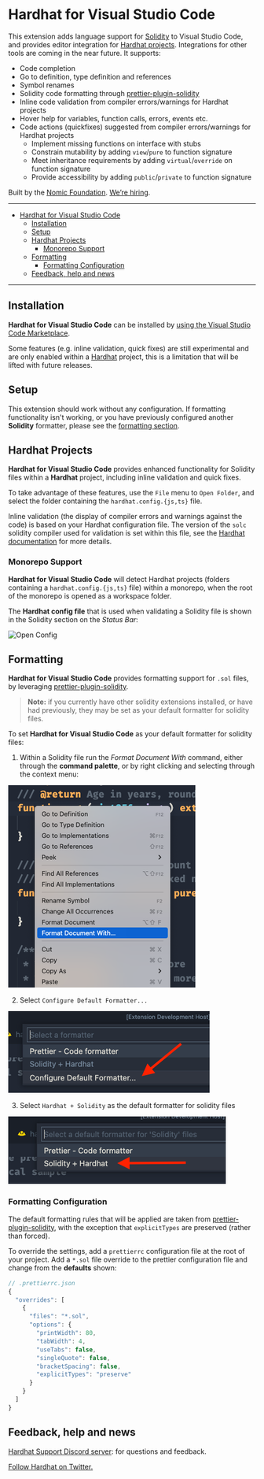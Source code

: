 # Hardhat for Visual Studio Code

This extension adds language support for [Solidity](https://soliditylang.org/) to Visual Studio Code, and provides editor integration for [Hardhat projects](https://hardhat.org/). Integrations for other tools are coming in the near future. It supports:

- Code completion
- Go to definition, type definition and references
- Symbol renames
- Solidity code formatting through [prettier-plugin-solidity](https://github.com/prettier-solidity/prettier-plugin-solidity)
- Inline code validation from compiler errors/warnings for Hardhat projects
- Hover help for variables, function calls, errors, events etc.
- Code actions (quickfixes) suggested from compiler errors/warnings for Hardhat projects
  - Implement missing functions on interface with stubs
  - Constrain mutability by adding `view`/`pure` to function signature
  - Meet inheritance requirements by adding `virtual`/`override` on function signature
  - Provide accessibility by adding `public`/`private` to function signature

Built by the [Nomic Foundation](https://nomic.foundation/). [We’re hiring](https://nomic.foundation/hiring).

<hr />

- [Hardhat for Visual Studio Code](#hardhat-for-visual-studio-code)
  - [Installation](#installation)
  - [Setup](#setup)
  - [Hardhat Projects](#hardhat-projects)
    - [Monorepo Support](#monorepo-support)
  - [Formatting](#formatting)
    - [Formatting Configuration](#formatting-configuration)
  - [Feedback, help and news](#feedback-help-and-news)

<hr />

## Installation

**Hardhat for Visual Studio Code** can be installed by [using the Visual Studio Code Marketplace](https://marketplace.visualstudio.com/items?itemName=NomicFoundation.hardhat-solidity).

Some features (e.g. inline validation, quick fixes) are still experimental and are only enabled within a [Hardhat](https://hardhat.org/) project, this is a limitation that will be lifted with future releases.

## Setup

This extension should work without any configuration. If formatting functionality isn't working, or you have previously configured another **Solidity** formatter, please see the [formatting section](#formatting).

## Hardhat Projects

**Hardhat for Visual Studio Code** provides enhanced functionality for Solidity files within a **Hardhat** project, including inline validation and quick fixes.

To take advantage of these features, use the `File` menu to `Open Folder`, and select the folder containing the `hardhat.config.{js,ts}` file.

Inline validation (the display of compiler errors and warnings against the code) is based on your Hardhat configuration file. The version of the `solc` solidity compiler used for validation is set within this file, see the [Hardhat documentation](https://hardhat.org/config/#solidity-configuration) for more details.

### Monorepo Support

**Hardhat for Visual Studio Code** will detect Hardhat projects (folders containing a `hardhat.config.{js,ts}` file) within a monorepo, when the root of the monorepo is opened as a workspace folder.

The **Hardhat config file** that is used when validating a Solidity file is shown in the Solidity section on the _Status Bar_:

![Open Config](https://raw.githubusercontent.com/NomicFoundation/hardhat-vscode/docs/monorepo-support/docs/gifs/open-config.gif "Open Config")

## Formatting

**Hardhat for Visual Studio Code** provides formatting support for `.sol` files, by leveraging [prettier-plugin-solidity](https://github.com/prettier-solidity/prettier-plugin-solidity).

> **Note:** if you currently have other solidity extensions installed, or have had previously, they may be set as your default formatter for solidity files.

To set **Hardhat for Visual Studio Code** as your default formatter for solidity files:

1. Within a Solidity file run the _Format Document With_ command, either through the **command palette**, or by right clicking and selecting through the context menu:

![Format Document With](https://raw.githubusercontent.com/NomicFoundation/hardhat-vscode/main/docs/images/format_document_with.png "Format Document With")

2. Select `Configure Default Formatter...`

![Format Document With](https://raw.githubusercontent.com/NomicFoundation/hardhat-vscode/main/docs/images/configure_default_formatter.png "Configure default formatter")

3. Select `Hardhat + Solidity` as the default formatter for solidity files

![Format Document With](https://raw.githubusercontent.com/NomicFoundation/hardhat-vscode/main/docs/images/select_solidity_plus_hardhat.png "Confiure default formatter")

### Formatting Configuration

The default formatting rules that will be applied are taken from [prettier-plugin-solidity](https://github.com/prettier-solidity/prettier-plugin-solidity#configuration-file), with the exception that `explicitTypes` are preserved (rather than forced).

To override the settings, add a `prettierrc` configuration file at the root of your project. Add a `*.sol` file override to the prettier configuration file and change from the **defaults** shown:

```javascript
// .prettierrc.json
{
  "overrides": [
    {
      "files": "*.sol",
      "options": {
        "printWidth": 80,
        "tabWidth": 4,
        "useTabs": false,
        "singleQuote": false,
        "bracketSpacing": false,
        "explicitTypes": "preserve"
      }
    }
  ]
}
```

## Feedback, help and news

[Hardhat Support Discord server](https://hardhat.org/discord): for questions and feedback.

[Follow Hardhat on Twitter.](https://twitter.com/HardhatHQ)
